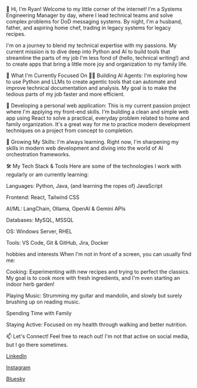 👋 Hi, I'm Ryan!
Welcome to my little corner of the internet! I'm a Systems Engineering Manager by day, where I lead technical teams and solve complex problems for DoD messaging systems. By night, I'm a husband, father, and aspiring home chef, trading in legacy systems for legacy recipes.

I'm on a journey to blend my technical expertise with my passions. My current mission is to dive deep into Python and AI to build tools that streamline the parts of my job I'm less fond of (hello, technical writing!) and to create apps that bring a little more joy and organization to my family life.

🌱 What I'm Currently Focused On
👨‍💻 Building AI Agents: I'm exploring how to use Python and LLMs to create agentic tools that can automate and improve technical documentation and analysis. My goal is to make the tedious parts of my job faster and more efficient.

🍳 Developing a personal web application: This is my current passion project where I'm applying my front-end skills. I'm building a clean and simple web app using React to solve a practical, everyday problem related to home and family organization. It's a great way for me to practice modern development techniques on a project from concept to completion.

🌿 Growing My Skills: I'm always learning. Right now, I'm sharpening my skills in modern web development and diving into the world of AI orchestration frameworks.

🛠️ My Tech Stack & Tools
Here are some of the technologies I work with regularly or am currently learning:

Languages: Python, Java, (and learning the ropes of) JavaScript

Frontend: React, Tailwind CSS

AI/ML: LangChain, Ollama, OpenAI & Gemini APIs

Databases: MySQL, MSSQL

OS: Windows Server, RHEL

Tools: VS Code, Git & GitHub, Jira, Docker

hobbies and interests
When I'm not in front of a screen, you can usually find me:

Cooking: Experimenting with new recipes and trying to perfect the classics. My goal is to cook more with fresh ingredients, and I'm even starting an indoor herb garden!

Playing Music: Strumming my guitar and mandolin, and slowly but surely brushing up on reading music.

Spending Time with Family

Staying Active: Focused on my health through walking and better nutrition.

📫 Let's Connect!
Feel free to reach out! I'm not that active on social media, but I go there sometimes.

[LinkedIn](https://www.linkedin.com/in/ryanluehrs/)

[Instagram](https://www.instagram.com/rmzab123/)

[Bluesky](https://bsky.app/profile/rmzab.bsky.social)


<!---
rmzab/rmzab is a ✨ special ✨ repository because its `README.md` (this file) appears on your GitHub profile.
You can click the Preview link to take a look at your changes.
--->

